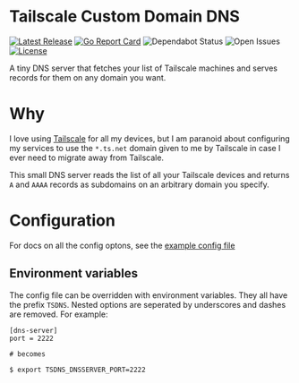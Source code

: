 # Tailscale Custom Domain DNS

[![Latest Release](https://flat.badgen.net/github/release/giodamelio/tailscale-custom-domain-dns)](https://github.com/giodamelio/tailscale-custom-domain-dns/releases/latest)
[![Go Report Card](https://goreportcard.com/badge/github.com/giodamelio/tailscale-custom-domain-dns)](https://goreportcard.com/report/github.com/giodamelio/tailscale-custom-domain-dns)
![Dependabot Status](https://flat.badgen.net/github/dependabot/giodamelio/tailscale-custom-domain-dns)
![Open Issues](https://flat.badgen.net/github/open-issues/giodamelio/tailscale-custom-domain-dns)
[![License](https://flat.badgen.net/github/license/giodamelio/tailscale-custom-domain-dns)](https://github.com/giodamelio/tailscale-custom-domain-dns/blob/master/LICENSE)

A tiny DNS server that fetches your list of Tailscale machines and serves records for them on any domain you want.

# Why

I love using [Tailscale](https://tailscale.com/) for all my devices, but I am paranoid about configuring my services to use the `*.ts.net` domain given to me by Tailscale in case I ever need to migrate away from Tailscale.

This small DNS server reads the list of all your Tailscale devices and returns `A` and `AAAA` records as subdomains on an arbitrary domain you specify.

# Configuration

For docs on all the config optons, see the [example config file](examples/tailscale-custom-domain-dns.toml)

## Environment variables

The config file can be overridden with environment variables. They all have the prefix `TSDNS`. Nested options are seperated by underscores and dashes are removed. For example:

```
[dns-server]
port = 2222

# becomes

$ export TSDNS_DNSSERVER_PORT=2222
```
